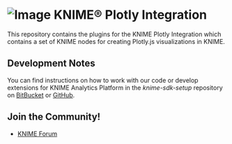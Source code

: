 # ![Image](https://www.knime.com/files/knime_logo_github_40x40_4layers.png) KNIME® Plotly Integration

This repository contains the plugins for the KNIME Plotly Integration which contains a set of KNIME nodes for creating Plotly.js visualizations in KNIME.

## Development Notes

You can find instructions on how to work with our code or develop extensions for
KNIME Analytics Platform in the _knime-sdk-setup_ repository
on [BitBucket](https://bitbucket.org/KNIME/knime-sdk-setup)
or [GitHub](http://github.com/knime/knime-sdk-setup).

## Join the Community!

* [KNIME Forum](https://tech.knime.org/forum)
